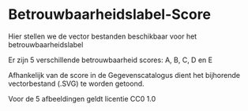 # Betrouwbaarheidslabel-Score
Hier stellen we de vector bestanden beschikbaar voor het betrouwbaarheidslabel

Er zijn 5 verschillende betrouwbaarheid scores: A, B, C, D en E

Afhankelijk van de score in de Gegevenscatalogus dient het bijhorende vectorbestand (.SVG) te worden getoond.

Voor de 5 afbeeldingen geldt licentie CC0 1.0
